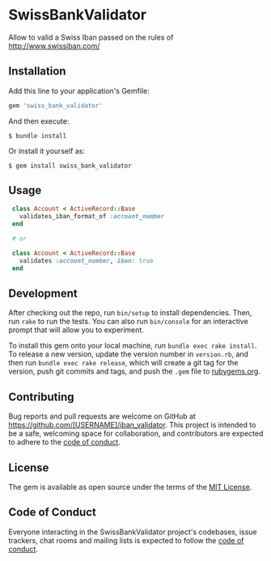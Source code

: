 # SwissBankValidator

Allow to valid a Swiss Iban passed on the rules of http://www.swissiban.com/

## Installation

Add this line to your application's Gemfile:

```ruby
gem 'swiss_bank_validator'
```

And then execute:

    $ bundle install

Or install it yourself as:

    $ gem install swiss_bank_validator

## Usage

```ruby
 class Account < ActiveRecord::Base
   validates_iban_format_of :account_number
 end

 # or

 class Account < ActiveRecord::Base
   validates :account_number, iban: true
 end
```

## Development

After checking out the repo, run `bin/setup` to install dependencies. Then, run `rake` to run the tests. You can also run `bin/console` for an interactive prompt that will allow you to experiment.

To install this gem onto your local machine, run `bundle exec rake install`. To release a new version, update the version number in `version.rb`, and then run `bundle exec rake release`, which will create a git tag for the version, push git commits and tags, and push the `.gem` file to [rubygems.org](https://rubygems.org).

## Contributing

Bug reports and pull requests are welcome on GitHub at https://github.com/[USERNAME]/iban_validator. This project is intended to be a safe, welcoming space for collaboration, and contributors are expected to adhere to the [code of conduct](https://github.com/[USERNAME]/iban_validator/blob/master/CODE_OF_CONDUCT.md).


## License

The gem is available as open source under the terms of the [MIT License](https://opensource.org/licenses/MIT).

## Code of Conduct

Everyone interacting in the SwissBankValidator project's codebases, issue trackers, chat rooms and mailing lists is expected to follow the [code of conduct](https://github.com/[USERNAME]/iban_validator/blob/master/CODE_OF_CONDUCT.md).
